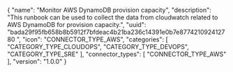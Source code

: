 {
  "name": "Monitor AWS DynamoDB provision capacity",
  "description": "This runbook can be used to collect the data from cloudwatch related to AWS DynamoDB for provision capacity.",
  "uuid": "bada29f95fb658b8b5912f7bfdeac4b21ba236c14391e0b7e877421092412780 ",
  "icon": "CONNECTOR_TYPE_AWS",
  "categories": [ "CATEGORY_TYPE_CLOUDOPS", "CATEGORY_TYPE_DEVOPS", "CATEGORY_TYPE_SRE" ],
  "connector_types": [ "CONNECTOR_TYPE_AWS" ],
  "version": "1.0.0"
}
